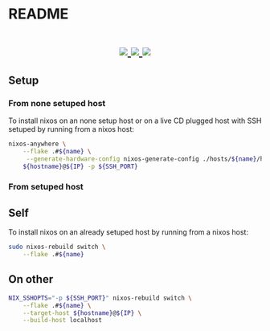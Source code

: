 # README

<h1 align="center">
  <div>
    <a href="https://github.com/YvesCousteau/config/issues">
        <img src="https://img.shields.io/github/issues/YvesCousteau/config?color=cc241d&labelColor=fbf1c7&style=for-the-badge">
    </a>
    <a href="https://github.com/YvesCousteau/config/stargazers">
        <img src="https://img.shields.io/github/stars/YvesCousteau/config?color=98971a&labelColor=fbf1c7&style=for-the-badge">
    </a>
    <a href="https://github.com/YvesCousteau/config/">
        <img src="https://img.shields.io/github/repo-size/YvesCousteau/config?color=d79921&labelColor=fbf1c7&style=for-the-badge">
    </a>
    <br>
  </div>
</h1>

## Setup

### From none setuped host

To install nixos on an none setup host or on a live CD plugged host with SSH setuped by running from a nixos host:

```sh
nixos-anywhere \
    --flake .#${name} \
     --generate-hardware-config nixos-generate-config ./hosts/${name}/hardware-configuration.nix \
    ${hostname}@${IP} -p ${SSH_PORT}
```

### From setuped host

## Self

To install nixos on an already setuped host by running from a nixos host:

```sh
sudo nixos-rebuild switch \
    --flake .#${name}
```

## On other

```sh
NIX_SSHOPTS="-p ${SSH_PORT}" nixos-rebuild switch \
    --flake .#${name} \
    --target-host ${hostname}@${IP} \
    --build-host localhost
```
